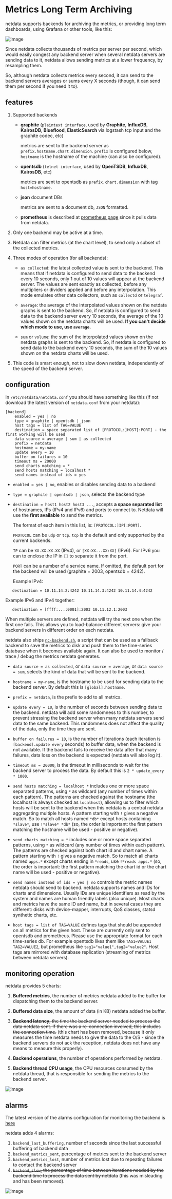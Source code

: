 # Metrics Long Term Archiving

netdata supports backends for archiving the metrics, or providing long term dashboards,
using Grafana or other tools, like this:

![image](https://cloud.githubusercontent.com/assets/2662304/20649711/29f182ba-b4ce-11e6-97c8-ab2c0ab59833.png)

Since netdata collects thousands of metrics per server per second, which would easily congest any backend
server when several netdata servers are sending data to it, netdata allows sending metrics at a lower
frequency, by resampling them.

So, although netdata collects metrics every second, it can send to the backend servers averages or sums every
X seconds (though, it can send them per second if you need it to).

## features

1. Supported backends

   - **graphite** (`plaintext interface`, used by **Graphite**, **InfluxDB**, **KairosDB**,
     **Blueflood**, **ElasticSearch** via logstash tcp input and the graphite codec, etc)

     metrics are sent to the backend server as `prefix.hostname.chart.dimension`. `prefix` is
     configured below, `hostname` is the hostname of the machine (can also be configured).

   - **opentsdb** (`telnet interface`, used by **OpenTSDB**, **InfluxDB**, **KairosDB**, etc)

     metrics are sent to opentsdb as `prefix.chart.dimension` with tag `host=hostname`.

   - **json** document DBs

     metrics are sent to a document db, `JSON` formatted.

   - **prometheus** is described at [prometheus page](prometheus/) since it pulls data from netdata.

2. Only one backend may be active at a time.

3. Netdata can filter metrics (at the chart level), to send only a subset of the collected metrics.

4. Three modes of operation (for all backends):

   - `as collected`: the latest collected value is sent to the backend. This means that if netdata
     is configured to send data to the backend every 10 seconds, only 1 out of 10 values will appear
     at the backend server. The values are sent exactly as collected, before any multipliers or
     dividers applied and before any interpolation. This mode emulates other data collectors,
     such as `collectd` or `telegraf`.

   - `average`: the average of the interpolated values shown on the netdata graphs is sent to the
     backend. So, if netdata is configured to send data to the backend server every 10 seconds,
     the average of the 10 values shown on the netdata charts will be used. **If you can't decide
      which mode to use, use `average`.**

   - `sum` or `volume`: the sum of the interpolated values shown on the netdata graphs is sent to
     the backend. So, if netdata is configured to send data to the backend every 10 seconds, the
     sum of the 10 values shown on the netdata charts will be used.

5. This code is smart enough, not to slow down netdata, independently of the speed of the backend server.

## configuration

In `/etc/netdata/netdata.conf` you should have something like this (if not download the latest version
of `netdata.conf` from your netdata):

```
[backend]
    enabled = yes | no
    type = graphite | opentsdb | json
    host tags = list of TAG=VALUE
    destination = space separated list of [PROTOCOL:]HOST[:PORT] - the first working will be used
    data source = average | sum | as collected
    prefix = netdata
    hostname = my-name
    update every = 10
    buffer on failures = 10
    timeout ms = 20000
    send charts matching = *
    send hosts matching = localhost *
    send names instead of ids = yes
```

- `enabled = yes | no`, enables or disables sending data to a backend

- `type = graphite | opentsdb | json`, selects the backend type

- `destination = host1 host2 host3 ...`, accepts **a space separated list** of hostnames,
   IPs (IPv4 and IPv6) and ports to connect to.
   Netdata will use the **first available** to send the metrics.

   The format of each item in this list, is: `[PROTOCOL:]IP[:PORT]`.

   `PROTOCOL` can be `udp` or `tcp`. `tcp` is the default and only supported by the current backends.

   `IP` can be `XX.XX.XX.XX` (IPv4), or `[XX:XX...XX:XX]` (IPv6).
   For IPv6 you can to enclose the IP in `[]` to separate it from the port.

   `PORT` can be a number of a service name. If omitted, the default port for the backend will be used
   (graphite = 2003, opentsdb = 4242).

   Example IPv4:

```
   destination = 10.11.14.2:4242 10.11.14.3:4242 10.11.14.4:4242
```

   Example IPv6 and IPv4 together:
   
```
   destination = [ffff:...:0001]:2003 10.11.12.1:2003
```

   When multiple servers are defined, netdata will try the next one when the first one fails. This allows
   you to load-balance different servers: give your backend servers in different order on each netdata.

   netdata also ships [`nc-backend.sh`](nc-backend.sh),
   a script that can be used as a fallback backend to save the metrics to disk and push them to the
   time-series database when it becomes available again. It can also be used to monitor / trace / debug
   the metrics netdata generates.

- `data source = as collected`, or `data source = average`, or `data source = sum`, selects the kind of
   data that will be sent to the backend.

- `hostname = my-name`, is the hostname to be used for sending data to the backend server. By default
   this is `[global].hostname`.

- `prefix = netdata`, is the prefix to add to all metrics.

- `update every = 10`, is the number of seconds between sending data to the backend. netdata will add
   some randomness to this number, to prevent stressing the backend server when many netdata servers send
   data to the same backend. This randomness does not affect the quality of the data, only the time they
   are sent.

- `buffer on failures = 10`, is the number of iterations (each iteration is `[backend].update every` seconds)
   to buffer data, when the backend is not available. If the backend fails to receive the data after that
   many failures, data loss on the backend is expected (netdata will also log it).

- `timeout ms = 20000`, is the timeout in milliseconds to wait for the backend server to process the data.
   By default this is `2 * update_every * 1000`.

- `send hosts matching = localhost *` includes one or more space separated patterns, using ` * ` as wildcard
   (any number of times within each pattern). The patterns are checked against the hostname (the localhost
   is always checked as `localhost`), allowing us to filter which hosts will be sent to the backend when
   this netdata is a central netdata aggregating multiple hosts. A pattern starting with ` ! ` gives a
   negative match. So to match all hosts named `*db*` except hosts containing `*slave*`, use
   `!*slave* *db*` (so, the order is important: the first pattern matching the hostname will be used - positive
   or negative).

- `send charts matching = *` includes one or more space separated patterns, using ` * ` as wildcard (any
   number of times within each pattern). The patterns are checked against both chart id and chart name.
   A pattern starting with ` ! ` gives a negative match. So to match all charts named `apps.*`
   except charts ending in `*reads`, use `!*reads apps.*` (so, the order is important: the first pattern
   matching the chart id or the chart name will be used - positive or negative).

- `send names instead of ids = yes | no` controls the metric names netdata should send to backend.
   netdata supports names and IDs for charts and dimensions. Usually IDs are unique identifiers as read
   by the system and names are human friendly labels (also unique). Most charts and metrics have the same
   ID and name, but in several cases they are different: disks with device-mapper, interrupts, QoS classes,
   statsd synthetic charts, etc.

- `host tags = list of TAG=VALUE` defines tags that should be appended on all metrics for the given host.
   These are currently only sent to opentsdb and prometheus. Please use the appropriate format for each
   time-series db. For example opentsdb likes them like `TAG1=VALUE1 TAG2=VALUE2`, but prometheus like
   `tag1="value1",tag2="value2"`. Host tags are mirrored with database replication (streaming of metrics
   between netdata servers).

## monitoring operation

netdata provides 5 charts:

1. **Buffered metrics**, the number of metrics netdata added to the buffer for dispatching them to the
   backend server.
   
2. **Buffered data size**, the amount of data (in KB) netdata added the buffer.

3. ~~**Backend latency**, the time the backend server needed to process the data netdata sent.
   If there was a re-connection involved, this includes the connection time.~~
   (this chart has been removed, because it only measures the time netdata needs to give the data
   to the O/S - since the backend servers do not ack the reception, netdata does not have any means
   to measure this properly).
   
4. **Backend operations**, the number of operations performed by netdata.

5. **Backend thread CPU usage**, the CPU resources consumed by the netdata thread, that is responsible
   for sending the metrics to the backend server.

![image](https://cloud.githubusercontent.com/assets/2662304/20463536/eb196084-af3d-11e6-8ee5-ddbd3b4d8449.png)

## alarms

The latest version of the alarms configuration for monitoring the backend is [here](../health/health.d/backend.conf)

netdata adds 4 alarms:

1. `backend_last_buffering`, number of seconds since the last successful buffering of backend data
2. `backend_metrics_sent`, percentage of metrics sent to the backend server
3. `backend_metrics_lost`, number of metrics lost due to repeating failures to contact the backend server
4. ~~`backend_slow`, the percentage of time between iterations needed by the backend time to process the data sent by netdata~~ (this was misleading and has been removed).

![image](https://cloud.githubusercontent.com/assets/2662304/20463779/a46ed1c2-af43-11e6-91a5-07ca4533cac3.png)

